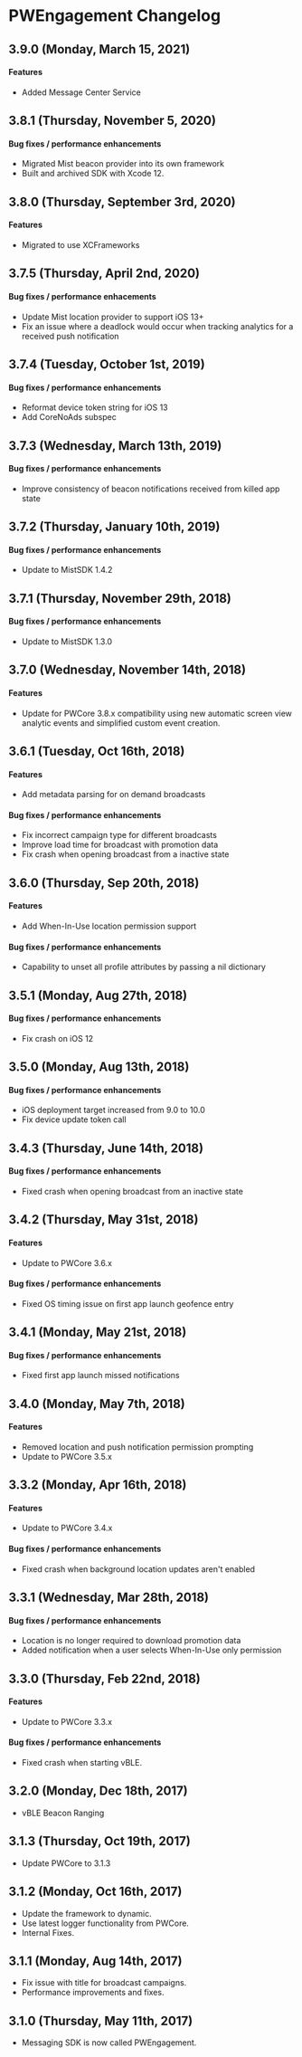 # PWEngagement Changelog
## 3.9.0 (Monday, March 15, 2021)
#### Features
* Added Message Center Service

## 3.8.1 (Thursday, November 5, 2020)
#### Bug fixes / performance enhancements
* Migrated Mist beacon provider into its own framework
* Built and archived SDK with Xcode 12.

## 3.8.0 (Thursday, September 3rd, 2020)
#### Features
* Migrated to use XCFrameworks

## 3.7.5 (Thursday, April 2nd, 2020)
#### Bug fixes / performance enhacements
* Update Mist location provider to support iOS 13+
* Fix an issue where a deadlock would occur when tracking analytics for a received push notification

## 3.7.4 (Tuesday, October 1st, 2019)
#### Bug fixes / performance enhancements
* Reformat device token string for iOS 13
* Add CoreNoAds subspec

## 3.7.3 (Wednesday, March 13th, 2019)
#### Bug fixes / performance enhancements
* Improve consistency of beacon notifications received from killed app state

## 3.7.2 (Thursday, January 10th, 2019)
#### Bug fixes / performance enhancements
* Update to MistSDK 1.4.2

## 3.7.1 (Thursday, November 29th, 2018)
#### Bug fixes / performance enhancements
* Update to MistSDK 1.3.0

## 3.7.0 (Wednesday, November 14th, 2018)
#### Features
* Update for PWCore 3.8.x compatibility using new automatic screen view analytic events and simplified custom event creation.

## 3.6.1 (Tuesday, Oct 16th, 2018)
#### Features
* Add metadata parsing for on demand broadcasts

#### Bug fixes / performance enhancements
* Fix incorrect campaign type for different broadcasts
* Improve load time for broadcast with promotion data
* Fix crash when opening broadcast from a inactive state

## 3.6.0 (Thursday, Sep 20th, 2018)
#### Features
* Add When-In-Use location permission support

#### Bug fixes / performance enhancements
* Capability to unset all profile attributes by passing a nil dictionary

## 3.5.1 (Monday, Aug 27th, 2018)
#### Bug fixes / performance enhancements
* Fix crash on iOS 12

## 3.5.0 (Monday, Aug 13th, 2018)
#### Bug fixes / performance enhancements
* iOS deployment target increased from 9.0 to 10.0
* Fix device update token call

## 3.4.3 (Thursday, June 14th, 2018)
#### Bug fixes / performance enhancements
* Fixed crash when opening broadcast from an inactive state

## 3.4.2 (Thursday, May 31st, 2018)
#### Features
* Update to PWCore 3.6.x

#### Bug fixes / performance enhancements
* Fixed OS timing issue on first app launch geofence entry

## 3.4.1 (Monday, May 21st, 2018)
#### Bug fixes / performance enhancements
* Fixed first app launch missed notifications

## 3.4.0 (Monday, May 7th, 2018)
#### Features
* Removed location and push notification permission prompting
* Update to PWCore 3.5.x

## 3.3.2 (Monday, Apr 16th, 2018)
#### Features
* Update to PWCore 3.4.x

#### Bug fixes / performance enhancements
* Fixed crash when background location updates aren't enabled

## 3.3.1 (Wednesday, Mar 28th, 2018)
#### Bug fixes / performance enhancements
* Location is no longer required to download promotion data
* Added notification when a user selects When-In-Use only permission

## 3.3.0 (Thursday, Feb 22nd, 2018)
#### Features
* Update to PWCore 3.3.x

#### Bug fixes / performance enhancements
* Fixed crash when starting vBLE.

## 3.2.0 (Monday, Dec 18th, 2017)
* vBLE Beacon Ranging

## 3.1.3 (Thursday, Oct 19th, 2017)
* Update PWCore to 3.1.3

## 3.1.2 (Monday, Oct 16th, 2017)
* Update the framework to dynamic.
* Use latest logger functionality from PWCore.
* Internal Fixes.

## 3.1.1 (Monday, Aug 14th, 2017)
* Fix issue with title for broadcast campaigns.
* Performance improvements and fixes.

## 3.1.0 (Thursday, May 11th, 2017)
* Messaging SDK is now called PWEngagement.
